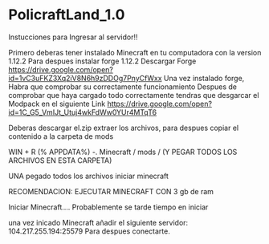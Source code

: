 # PolicraftLand_1.0
Instucciones para Ingresar al servidor!!


Primero deberas tener instalado  Minecraft en tu computadora con la version 1.12.2
Para despues instalar forge 1.12.2 
Descargar Forge https://drive.google.com/open?id=1vC3uFKZ3Xq2iV8N6h9zDDOg7PnyCfWxx
Una vez instalado forge, Habra que comprobar su correctamente funcionamiento
Despues de comprobar que haya cargado todo correctamente
tendras que desgarcar el Modpack en el siguiente Link
https://drive.google.com/open?id=1C_G5_VmIJt_Utuj4wkFdWw0YUr4MTqT6

Deberas descargar el.zip extraer los archivos, para despues copiar el contenido a la carpeta de mods

WIN + R (% APPDATA%) -. Minecraft / mods / (Y PEGAR TODOS LOS ARCHIVOS EN ESTA CARPETA)

UNA pegado todos los archivos iniciar minecraft

RECOMENDACION: EJECUTAR MINECRAFT CON 3 gb de ram


Iniciar Minecraft....
Probablemente se tarde tiempo en iniciar

una vez inicado  Minecraft
añadir el siguiente servidor: 	104.217.255.194:25579
Para despues  conectarte.
